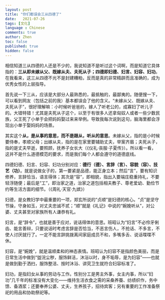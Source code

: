 ```yaml
---
layout: post
title: "你们都误会三从四德了"
date:   2021-07-26
tags: [文化]
language : Chinese
comments: true
author: Zhen
toc: false
published: true
hidden: false
---
```

相信知道三从四德的人还是不少的，我说知道不是听过这个词啊，而是知道它具体指的：**三从即未嫁从父、既嫁从夫、夫死从子；四德即妇德、妇言、妇容、妇功**。在我看来，这三从四德不光不是封建糟粕，反而是真的非常精辟而且准确的，成为优秀女性的上层指导。

首先说一下三从，应该是大部分人最熟悉的，最抵触的，最鄙夷的。随便搜一下，可以看到网友（包括之前的我）基本都误会了他的含义。“未嫁从父、既嫁从夫、夫死从子”，很好理解嘛：小时候听爸爸的，嫁人了听老公的，成寡妇了听儿子的。大错特错！尤其是夫死从子这个，以至于有很多人还拿匈奴人或者一些少数民族，父王死了小单于会把妈妈娶过来来举例。导致我每次说到这句，脑海里都会浮现出小单于娶妈妈的场景。

其实这个**从，是从事的意思，而不是跟从，听从的意思**。未嫁从父，指的是小时候要侍奉，孝顺父母；出嫁从夫，指的是在家里要辅助丈夫，举案齐眉；夫死从子，指的是丈夫早逝，要照顾，抚养子女长大（《仪礼·丧服·子夏传》）。所以看一看，这并不是什么道德模范的要求，而是我们每个人都会遵守的道德底线。

四德妇德、妇言、妇容、妇功分别对应：**德行（德）、言辞（言）、容貌（容）、技艺（功）**。就是说做女子的，第一要紧是品德，能正身立本；然后“言”，要有知识修养，言辞恰当，语言得体；其次是“容”，即相貌，指出入要端庄稳重持礼，不要轻浮随便；最后是“工”，即治家之道，治家之道包括相夫教子、尊老爱幼、勤俭节约等生活方面的细节。（《周礼·天官·九嫔》）

妇德，是女教妇学中最重要的一项，郑玄所说的“贞顺”是妇德的核心。“贞”是坚守节操，守身如玉，对丈夫忠诚不贰；“顺”就是《礼记》中说的“婉娩听从”，对公婆、丈夫甚至对家族所有人谦恭有礼。

妇言，是“辞令”，也就是善于应对，说话得体的意思。班昭认为“妇言”不必伶牙俐齿、能言善辩，只要说话时考虑言辞是否恰当，不恶言伤人，不抢话、不多言，不使人讨厌就行了。一定不能言辞挑拨离间家庭成员不和，多嘴多舌、说话喋喋不休。

妇容，是“婉娩”，就是温顺柔和的神态表情。班昭认为妇容不是指颜色美丽，而是日常生活中做到“盥浣尘秽，服饰鲜洁，沐浴以时，身不垢辱，是为妇容”——也就是做到勤于洒扫，服饰整洁、按时沐浴、讲究卫生就符合妇容标准了。

妇功，是指妇女从事的劳动与工作。性别分工是男主外事，女主内事，所以“妇功”几千年的标准没有大变化——维持生活衣食之需的采桑养蚕、纺绩织作，务中馈、备酒浆；还要奉养公婆、丈夫，生养孩子，招待宾客；另有重要的工作准备祭祀的用品和协助祭祀等。
<!--stackedit_data:
eyJoaXN0b3J5IjpbNTEyODgyOTY2LDE1NjAzNDIwMCwxMjQyOD
g5MDYyLDE2MDg1NDM3MjQsNDczNTMxMjU2XX0=
-->